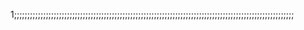 1;;;;;;;;;;;;;;;;;;;;;;;;;;;;;;;;;;;;;;;;;;;;;;;;;;;;;;;;;;;;;;;;;;;;;;;;;;;;;;;;;;;;;;;;;;;;;;;;;;;;;;;;;;
